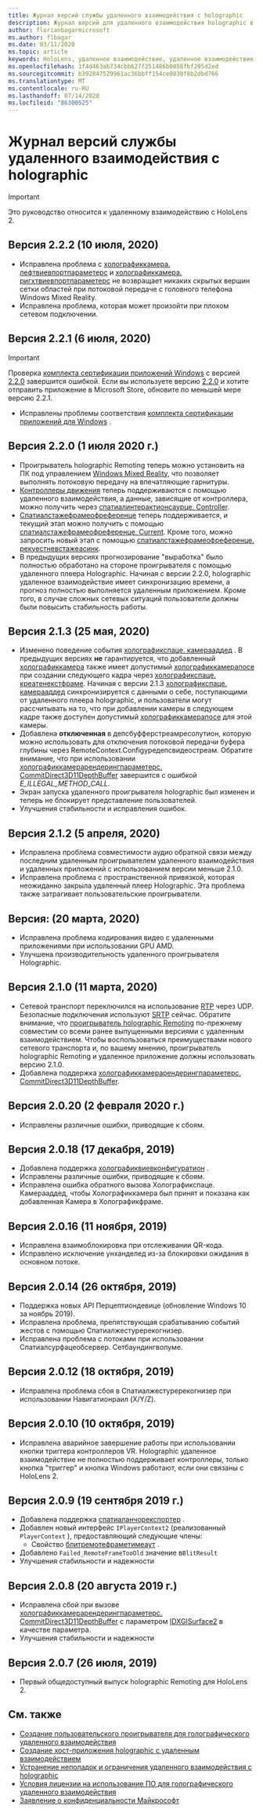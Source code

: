 ```yaml
---
title: Журнал версий службы удаленного взаимодействия с holographic
description: Журнал версий для удаленного взаимодействия holographic в HoloLens 2.
author: florianbagarmicrosoft
ms.author: flbagar
ms.date: 03/11/2020
ms.topic: article
keywords: HoloLens, удаленное взаимодействие, удаленное взаимодействие с holographic
ms.openlocfilehash: 1f4d463ab734cbb627f251486b0058fbf295d2ed
ms.sourcegitcommit: b392847529961ac36bbff154ce0830f8b2dbd766
ms.translationtype: MT
ms.contentlocale: ru-RU
ms.lasthandoff: 07/14/2020
ms.locfileid: "86300525"
---
```

# <a name="holographic-remoting-version-history"></a>Журнал версий службы удаленного взаимодействия с holographic

> [!IMPORTANT]
> Это руководство относится к удаленному взаимодействию с HoloLens 2.

## <a name="version-222-july-10-2020"></a>Версия 2.2.2 (10 июля, 2020)<a name="v2.2.2"></a>
* Исправлена проблема с [холографиккамера. лефтвиевпортпараметерс](https://docs.microsoft.com/uwp/api/windows.graphics.holographic.holographiccamera.leftviewportparameters?view=winrt-19041#Windows_Graphics_Holographic_HolographicCamera_LeftViewportParameters) и [холографиккамера. ригхтвиевпортпараметерс](https://docs.microsoft.com/uwp/api/windows.graphics.holographic.holographiccamera.rightviewportparameters?view=winrt-19041#Windows_Graphics_Holographic_HolographicCamera_RightViewportParameters) не возвращает никаких скрытых вершин сетки областей при потоковой передаче с головного телефона Windows Mixed Reality.
* Исправлена проблема, которая может произойти при плохом сетевом подключении.

## <a name="version-221-july-6-2020"></a>Версия 2.2.1 (6 июля, 2020)<a name="v2.2.1"></a>
> [!IMPORTANT]
> Проверка [комплекта сертификации приложений Windows](https://developer.microsoft.com/windows/downloads/app-certification-kit/) с версией [2.2.0](holographic-remoting-version-history.md#v2.2.0) завершится ошибкой. Если вы используете версию [2.2.0](holographic-remoting-version-history.md#v2.2.0) и хотите отправить приложение в Microsoft Store, обновите по меньшей мере версию 2.2.1.
* Исправлены проблемы соответствия [комплекта сертификации приложений для Windows](https://developer.microsoft.com/windows/downloads/app-certification-kit/) .

## <a name="version-220-july-1-2020"></a>Версия 2.2.0 (1 июля 2020 г.)<a name="v2.2.0"></a>
* Проигрыватель holographic Remoting теперь можно установить на ПК под управлением [Windows Mixed Reality](navigating-the-windows-mixed-reality-home.md), что позволяет выполнять потоковую передачу на впечатляющие гарнитуры.
* [Контроллеры движения](motion-controllers.md) теперь поддерживаются с помощью удаленного взаимодействия, а данные, зависящие от контроллера, можно получить через [спатиалинтерактионсаурце. Controller](https://docs.microsoft.com/uwp/api/windows.ui.input.spatial.spatialinteractionsource.controller#Windows_UI_Input_Spatial_SpatialInteractionSource_Controller).
* [Спатиалстажефрамеофреференце](https://docs.microsoft.com/uwp/api/windows.perception.spatial.spatialstageframeofreference) теперь поддерживается, и текущий этап можно получить с помощью [спатиалстажефрамеофреференце. Current](https://docs.microsoft.com/uwp/api/windows.perception.spatial.spatialstageframeofreference.current). Кроме того, можно запросить новый этап с помощью [спатиалстажефрамеофреференце. рекуестневстажеасинк](https://docs.microsoft.com/uwp/api/windows.perception.spatial.spatialstageframeofreference.requestnewstageasync).
* В предыдущих версиях прогнозирование "выработка" было полностью обработано на стороне проигрывателя с помощью удаленного плеера Holographic. Начиная с версии 2.2.0, holographic удаленное взаимодействие имеет синхронизацию времени, а прогноз полностью выполняется удаленным приложением. Кроме того, в случае сложных сетевых ситуаций пользователи должны были повысить стабильность работы.

## <a name="version-213-may-25-2020"></a>Версия 2.1.3 (25 мая, 2020)<a name="v2.1.3"></a>
* Изменено поведение события [холографикспаце. камерааддед](https://docs.microsoft.com/uwp/api/windows.graphics.holographic.holographicspace.cameraadded?view=winrt-18362) . В предыдущих версиях **не** гарантируется, что добавленный [холографиккамера](https://docs.microsoft.com/uwp/api/windows.graphics.holographic.holographiccamera?view=winrt-18362) также имеет допустимый [холографиккамерапосе](https://docs.microsoft.com/uwp/api/windows.graphics.holographic.holographiccamerapose?view=winrt-18362) при создании следующего кадра через [холографикспаце. креатенекстфраме](https://docs.microsoft.com/uwp/api/windows.graphics.holographic.holographicspace.createnextframe?view=winrt-18362#Windows_Graphics_Holographic_HolographicSpace_CreateNextFrame). Начиная с версии 2.1.3 [холографикспаце. камерааддед](https://docs.microsoft.com/uwp/api/windows.graphics.holographic.holographicspace.cameraadded?view=winrt-18362) синхронизируется с данными о себе, поступающими от удаленного плеера holographic, и пользователи могут рассчитывать на то, что при добавлении камеры в следующем кадре также доступен допустимый [холографиккамерапосе](https://docs.microsoft.com/uwp/api/windows.graphics.holographic.holographiccamerapose?view=winrt-18362) для этой камеры.
* Добавлена **отключенная** в депсбуфферстреамресолутион, которую можно использовать для отключения потоковой передачи буфера глубины через RemoteContext.Configуредепсвидеостреам. Обратите внимание, что при использовании [холографиккамерарендерингпараметерс. CommitDirect3D11DepthBuffer](https://docs.microsoft.com/uwp/api/windows.graphics.holographic.holographiccamerarenderingparameters.commitdirect3d11depthbuffer?view=winrt-18362#Windows_Graphics_Holographic_HolographicCameraRenderingParameters_CommitDirect3D11DepthBuffer_Windows_Graphics_DirectX_Direct3D11_IDirect3DSurface_) завершится с ошибкой *E_ILLEGAL_METHOD_CALL*.
* Экран запуска удаленного проигрывателя holographic был изменен и теперь не блокирует представление пользователей.
* Улучшения стабильности и исправления ошибок.

## <a name="version-212-april-5-2020"></a>Версия 2.1.2 (5 апреля, 2020)<a name="v2.1.2"></a>
* Исправлена проблема совместимости аудио обратной связи между последним удаленным проигрывателем удаленного взаимодействия и удаленных приложений с использованием версии меньше 2.1.0.
* Исправлена проблема с пространственной привязкой, которая неожиданно закрыла удаленный плеер Holographic. Эта проблема также затрагивает пользовательские проигрыватели.

## <a name="version-211-march-20-2020"></a>Версия: (20 марта, 2020)<a name="v2.1.1"></a>
* Исправлена проблема кодирования видео с удаленными приложениями при использовании GPU AMD.
* Улучшена производительность удаленного проигрывателя Holographic.

## <a name="version-210-march-11-2020"></a>Версия 2.1.0 (11 марта, 2020)<a name="v2.1.0"></a>
* Сетевой транспорт переключился на использование [RTP](https://en.wikipedia.org/wiki/Real-time_Transport_Protocol) через UDP. Безопасные подключения используют [SRTP](https://en.wikipedia.org/wiki/Secure_Real-time_Transport_Protocol) сейчас. Обратите внимание, что [проигрыватель holographic Remoting](holographic-remoting-player.md) по-прежнему совместим со всеми ранее выпущенными версиями с удаленным взаимодействием. Чтобы воспользоваться преимуществами нового сетевого транспорта и, по вашему мнению, проигрыватель holographic Remoting и удаленное приложение должны использовать версию 2.1.0.
* Добавлена поддержка [холографиккамерарендерингпараметерс. CommitDirect3D11DepthBuffer](https://docs.microsoft.com/uwp/api/windows.graphics.holographic.holographiccamerarenderingparameters.commitdirect3d11depthbuffer#Windows_Graphics_Holographic_HolographicCameraRenderingParameters_CommitDirect3D11DepthBuffer_Windows_Graphics_DirectX_Direct3D11_IDirect3DSurface_). 

## <a name="version-2020-february-2-2020"></a>Версия 2.0.20 (2 февраля 2020 г.)<a name="v2.0.20"></a>
* Исправлены различные ошибки, приводящие к сбоям.

## <a name="version-2018-december-17-2019"></a>Версия 2.0.18 (17 декабря, 2019)<a name="v2.0.18"></a>
* Добавлена поддержка [холографиквиевконфигуратион](https://docs.microsoft.com/uwp/api/windows.graphics.holographic.holographicviewconfiguration) .
* Исправлены различные ошибки, приводящие к сбоям.
* Исправлена ошибка обратного вызова Холографикспаце. Камерааддед, чтобы Холографиккамера был принят и показана как добавленная Камера в Холографикфраме.

## <a name="version-2016-november-11-2019"></a>Версия 2.0.16 (11 ноября, 2019)<a name="2.0.16"></a>
* Исправлена взаимоблокировка при отслеживании QR-кода.
* Исправлено исключение унханделед из-за блокировки ожидания в основном потоке.

## <a name="version-2014-october-26-2019"></a>Версия 2.0.14 (26 октября, 2019)<a name="v2.0.14"></a>
* Поддержка новых API Перцептиондевице (обновление Windows 10 за ноябрь 2019).
* Исправлена проблема, препятствующая срабатыванию событий жестов с помощью Спатиалжестуререкогнизер.
* Исправлена проблема с потоками при использовании Спатиалсурфацеобсервер. Сетбаундингволуме.

## <a name="version-2012-october-18-2019"></a>Версия 2.0.12 (18 октября, 2019)<a name="v2.0.12"></a>
* Исправлена проблема сбоя в Спатиалжестуререкогнизер при использовании Навигатионраил (X/Y/Z).

## <a name="version-2010-october-10-2019"></a>Версия 2.0.10 (10 октября, 2019)<a name="v2.0.10"></a>
* Исправлена аварийное завершение работы при использовании кнопки триггера контроллеров VR. Holographic удаленное взаимодействие не полностью поддерживает контроллеры, только кнопка "триггер" и кнопка Windows работают, если они связаны с HoloLens 2.

## <a name="version-209-september-19-2019"></a>Версия 2.0.9 (19 сентября 2019 г.)<a name="v2.0.9"></a>
* Добавлена поддержка [спатиаланчорекспортер](https://docs.microsoft.com/uwp/api/windows.perception.spatial.spatialanchorexporter) .
* Добавлен новый интерфейс ```IPlayerContext2``` (реализованный ```PlayerContext``` ), предоставляющий следующие члены:
  - Свойство [блитремотефраметимеаут](holographic-remoting-create-player.md#BlitRemoteFrameTimeout) .
* Добавлено ```Failed_RemoteFrameTooOld``` значение в```BlitResult```
* Улучшения стабильности и надежности

## <a name="version-208-august-20-2019"></a>Версия 2.0.8 (20 августа 2019 г.)<a name="v2.0.8"></a>

* Исправлена сбой при вызове [холографиккамерарендерингпараметерс. CommitDirect3D11DepthBuffer](https://docs.microsoft.com/uwp/api/windows.graphics.holographic.holographiccamerarenderingparameters.commitdirect3d11depthbuffer) с параметром [IDXGISurface2](https://docs.microsoft.com/windows/win32/api/dxgi1_2/nn-dxgi1_2-idxgisurface2) в качестве параметра.
* Улучшения стабильности и надежности

## <a name="version-207-july-26-2019"></a>Версия 2.0.7 (26 июля, 2019)<a name="v2.0.7"></a>

* Первый общедоступный выпуск holographic Remoting для HoloLens 2.

## <a name="see-also"></a>См. также
* [Создание пользовательского проигрывателя для голографического удаленного взаимодействия](holographic-remoting-create-player.md)
* [Создание хост-приложения holographic с удаленным взаимодействием](holographic-remoting-create-host.md)
* [Устранение неполадок и ограничения удаленного взаимодействия с holographic](holographic-remoting-troubleshooting.md)
* [Условия лицензии на использование ПО для голографического удаленного взаимодействия](https://docs.microsoft.com/legal/mixed-reality/microsoft-holographic-remoting-software-license-terms)
* [Заявление о конфиденциальности Майкрософт](https://go.microsoft.com/fwlink/?LinkId=521839)
